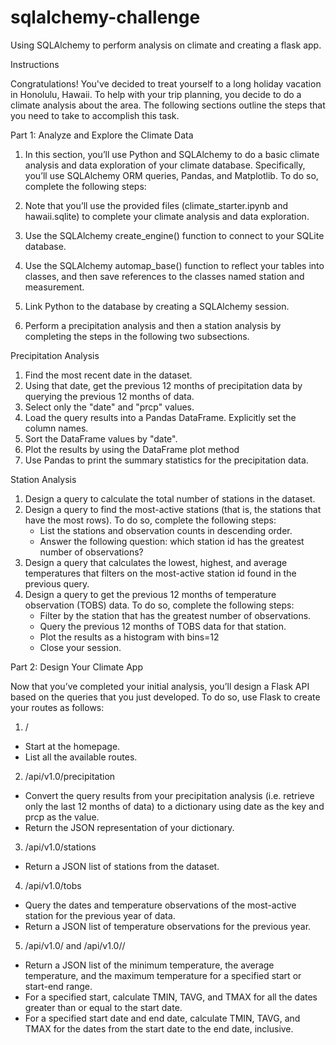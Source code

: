 # sqlalchemy-challenge

Using SQLAlchemy to perform analysis on climate and creating a flask app. 

Instructions

Congratulations! You've decided to treat yourself to a long holiday vacation in Honolulu, Hawaii. To help with your trip planning, you decide to do a climate analysis about the area. The following sections outline the steps that you need to take to accomplish this task.

Part 1: Analyze and Explore the Climate Data

1. In this section, you’ll use Python and SQLAlchemy to do a basic climate analysis and data exploration of your climate database. Specifically, you’ll use SQLAlchemy ORM queries, Pandas, and Matplotlib. To do so, complete the following steps:

2. Note that you’ll use the provided files (climate_starter.ipynb and hawaii.sqlite) to complete your climate analysis and data exploration.

3. Use the SQLAlchemy create_engine() function to connect to your SQLite database.

4. Use the SQLAlchemy automap_base() function to reflect your tables into classes, and then save references to the classes named station and measurement.

5. Link Python to the database by creating a SQLAlchemy session.

6. Perform a precipitation analysis and then a station analysis by completing the steps in the following two subsections.


Precipitation Analysis

1. Find the most recent date in the dataset.
2. Using that date, get the previous 12 months of precipitation data by querying the previous 12 months of data.
3. Select only the "date" and "prcp" values.
4. Load the query results into a Pandas DataFrame. Explicitly set the column names.
5. Sort the DataFrame values by "date".
6. Plot the results by using the DataFrame plot method
7. Use Pandas to print the summary statistics for the precipitation data.

Station Analysis

1. Design a query to calculate the total number of stations in the dataset.
2. Design a query to find the most-active stations (that is, the stations that have the most rows). To do so, complete the following steps:
   - List the stations and observation counts in descending order.
   - Answer the following question: which station id has the greatest number of observations?
3. Design a query that calculates the lowest, highest, and average temperatures that filters on the most-active station id found in the previous query.
4. Design a query to get the previous 12 months of temperature observation (TOBS) data. To do so, complete the following steps:
   - Filter by the station that has the greatest number of observations.
   - Query the previous 12 months of TOBS data for that station.
   - Plot the results as a histogram with bins=12
   - Close your session.

Part 2: Design Your Climate App

Now that you’ve completed your initial analysis, you’ll design a Flask API based on the queries that you just developed. To do so, use Flask to create your routes as follows:

1. /

- Start at the homepage.
- List all the available routes.

2. /api/v1.0/precipitation

 - Convert the query results from your precipitation analysis (i.e. retrieve only the last 12 months of data) to a dictionary using date as the key and prcp as the value.
 - Return the JSON representation of your dictionary.

3. /api/v1.0/stations

 - Return a JSON list of stations from the dataset.

4. /api/v1.0/tobs

 - Query the dates and temperature observations of the most-active station for the previous year of data.
 - Return a JSON list of temperature observations for the previous year.

5. /api/v1.0/<start> and /api/v1.0/<start>/<end>

- Return a JSON list of the minimum temperature, the average temperature, and the maximum temperature for a specified start or start-end range.
- For a specified start, calculate TMIN, TAVG, and TMAX for all the dates greater than or equal to the start date.
- For a specified start date and end date, calculate TMIN, TAVG, and TMAX for the dates from the start date to the end date, inclusive.


